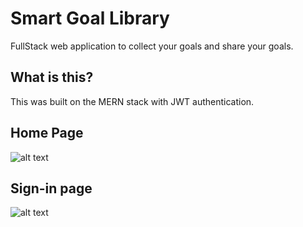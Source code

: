 # Smart Goal Library
FullStack web application to collect your goals and share your goals.

## What is this?

This was built on the MERN stack with JWT authentication. 

## Home Page
![alt text](./home)

## Sign-in page
![alt text](./signin)
